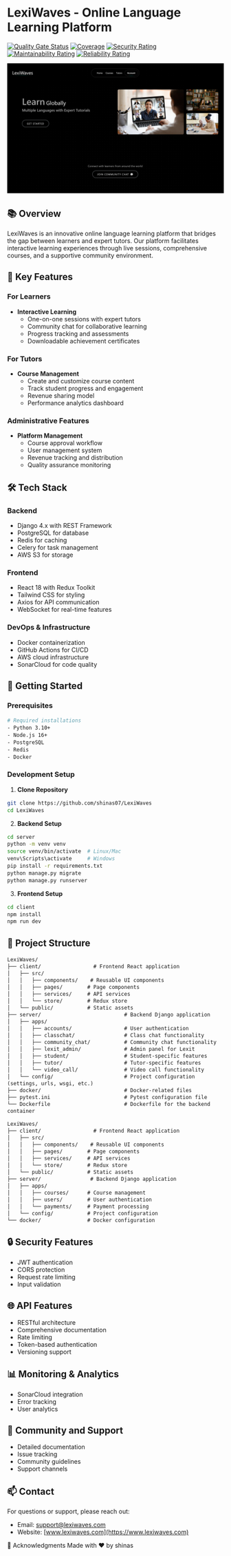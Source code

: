 # LexiWaves - Online Language Learning Platform

[![Quality Gate Status](https://sonarcloud.io/api/project_badges/measure?project=shinas07_LexiWaves&metric=alert_status)](https://sonarcloud.io/summary/new_code?id=shinas07_LexiWaves)
[![Coverage](https://sonarcloud.io/api/project_badges/measure?project=shinas07_LexiWaves&metric=coverage)](https://sonarcloud.io/summary/new_code?id=shinas07_LexiWaves)
[![Security Rating](https://sonarcloud.io/api/project_badges/measure?project=shinas07_LexiWaves&metric=security_rating)](https://sonarcloud.io/summary/new_code?id=shinas07_LexiWaves)
[![Maintainability Rating](https://sonarcloud.io/api/project_badges/measure?project=shinas07_LexiWaves&metric=sqale_rating)](https://sonarcloud.io/summary/new_code?id=shinas07_LexiWaves)
[![Reliability Rating](https://sonarcloud.io/api/project_badges/measure?project=shinas07_LexiWaves&metric=reliability_rating)](https://sonarcloud.io/summary/new_code?id=shinas07_LexiWaves)

![LexiWaves Logo](Server/media/website-previews/preview.png)

## 📚 Overview

LexiWaves is an innovative online language learning platform that bridges the gap between learners and expert tutors. Our platform facilitates interactive learning experiences through live sessions, comprehensive courses, and a supportive community environment.

## 🌟 Key Features

### For Learners
- **Interactive Learning**
  - One-on-one sessions with expert tutors
  - Community chat for collaborative learning
  - Progress tracking and assessments
  - Downloadable achievement certificates

### For Tutors
- **Course Management**
  - Create and customize course content
  - Track student progress and engagement
  - Revenue sharing model
  - Performance analytics dashboard

### Administrative Features
- **Platform Management**
  - Course approval workflow
  - User management system
  - Revenue tracking and distribution
  - Quality assurance monitoring

## 🛠 Tech Stack

### Backend
- Django 4.x with REST Framework
- PostgreSQL for database
- Redis for caching
- Celery for task management
- AWS S3 for storage

### Frontend
- React 18 with Redux Toolkit
- Tailwind CSS for styling
- Axios for API communication
- WebSocket for real-time features

### DevOps & Infrastructure
- Docker containerization
- GitHub Actions for CI/CD
- AWS cloud infrastructure
- SonarCloud for code quality

## 🚀 Getting Started

### Prerequisites
```bash
# Required installations
- Python 3.10+
- Node.js 16+
- PostgreSQL
- Redis
- Docker 
```

### Development Setup

1. **Clone Repository**
```bash
git clone https://github.com/shinas07/LexiWaves 
cd LexiWaves
```

2. **Backend Setup**
```bash
cd server
python -m venv venv
source venv/bin/activate  # Linux/Mac
venv\Scripts\activate     # Windows
pip install -r requirements.txt
python manage.py migrate
python manage.py runserver
```

3. **Frontend Setup**
```bash
cd client
npm install
npm run dev
```

## 📁 Project Structure

```
LexiWaves/
├── client/                 # Frontend React application
│   ├── src/
│   │   ├── components/    # Reusable UI components
│   │   ├── pages/        # Page components
│   │   ├── services/     # API services
│   │   └── store/        # Redux store
│   └── public/           # Static assets
├── server/                           # Backend Django application
│   ├── apps/
│   │   ├── accounts/                 # User authentication
│   │   ├── classchat/                # Class chat functionality
│   │   ├── community_chat/           # Community chat functionality
│   │   ├── lexit_admin/              # Admin panel for Lexit
│   │   ├── student/                  # Student-specific features
│   │   ├── tutor/                    # Tutor-specific features
│   │   └── video_call/               # Video call functionality
│   └── config/                       # Project configuration (settings, urls, wsgi, etc.)
├── docker/                           # Docker-related files
├── pytest.ini                        # Pytest configuration file
└── Dockerfile                        # Dockerfile for the backend container
```

```
LexiWaves/
├── client/                 # Frontend React application
│   ├── src/
│   │   ├── components/    # Reusable UI components
│   │   ├── pages/        # Page components
│   │   ├── services/     # API services
│   │   └── store/        # Redux store
│   └── public/           # Static assets
├── server/                # Backend Django application
│   ├── apps/
│   │   ├── courses/      # Course management
│   │   ├── users/        # User authentication
│   │   └── payments/     # Payment processing
│   └── config/           # Project configuration
└── docker/               # Docker configuration
```

## 🔒 Security Features

- JWT authentication
- CORS protection
- Request rate limiting
- Input validation

## 🌐 API Features

- RESTful architecture
- Comprehensive documentation
- Rate limiting
- Token-based authentication
- Versioning support

## 📊 Monitoring & Analytics

- SonarCloud integration
- Error tracking
- User analytics

## 🤝 Community and Support

- Detailed documentation
- Issue tracking
- Community guidelines
- Support channels

## 📫 Contact

For questions or support, please reach out:
- Email: support@lexiwaves.com
- Website: [www.lexiwaves.com](https://www.lexiwaves.com)

🙌 Acknowledgments
Made with ❤️ by shinas
